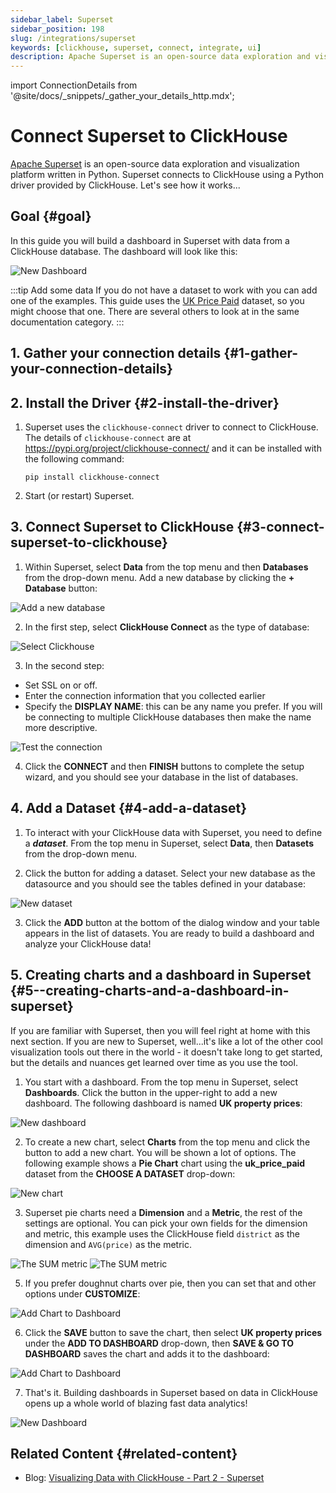 ```yaml
---
sidebar_label: Superset
sidebar_position: 198
slug: /integrations/superset
keywords: [clickhouse, superset, connect, integrate, ui]
description: Apache Superset is an open-source data exploration and visualization platform.
---
```

import ConnectionDetails from '@site/docs/_snippets/_gather_your_details_http.mdx';

# Connect Superset to ClickHouse

<a href="https://superset.apache.org/" target="_blank">Apache Superset</a> is an open-source data exploration and visualization platform written in Python. Superset connects to ClickHouse using a Python driver provided by ClickHouse. Let's see how it works...

## Goal {#goal}

In this guide you will build a dashboard in Superset with data from a ClickHouse database. The dashboard will look like this:

![New Dashboard](./images/superset_12.png)

:::tip Add some data
If you do not have a dataset to work with you can add one of the examples. This guide uses the [UK Price Paid](/getting-started/example-datasets/uk-price-paid.md) dataset, so you might choose that one. There are several others to look at in the same documentation category.
:::

## 1. Gather your connection details {#1-gather-your-connection-details}
<ConnectionDetails />

## 2. Install the Driver {#2-install-the-driver}

1. Superset uses the `clickhouse-connect` driver to connect to ClickHouse. The details of `clickhouse-connect` are at <a href="https://pypi.org/project/clickhouse-connect/" target="_blank">https://pypi.org/project/clickhouse-connect/</a> and it can be installed with the following command:

    ```console
    pip install clickhouse-connect
    ```

2. Start (or restart) Superset.

## 3. Connect Superset to ClickHouse {#3-connect-superset-to-clickhouse}

1. Within Superset, select **Data** from the top menu and then **Databases** from the drop-down menu. Add a new database by clicking the **+ Database** button:

![Add a new database](./images/superset_01.png)

2. In the first step, select **ClickHouse Connect** as the type of database:

![Select Clickhouse](./images/superset_02.png)

3. In the second step:
  - Set SSL on or off.
  - Enter the connection information that you collected earlier
  - Specify the **DISPLAY NAME**: this can be any name you prefer. If you will be connecting to multiple ClickHouse databases then make the name more descriptive.

![Test the connection](./images/superset_03.png)

4. Click the **CONNECT** and then **FINISH** buttons to complete the setup wizard, and you should see your database in the list of databases.

## 4. Add a Dataset {#4-add-a-dataset}

1. To interact with your ClickHouse data with Superset, you need to define a **_dataset_**. From the top menu in Superset, select **Data**, then **Datasets** from the drop-down menu.

2. Click the button for adding a dataset. Select your new database as the datasource and you should see the tables defined in your database:

![New dataset](./images/superset_04.png)


3. Click the **ADD** button at the bottom of the dialog window and your table appears in the list of datasets. You are ready to build a dashboard and analyze your ClickHouse data!


## 5.  Creating charts and a dashboard in Superset {#5--creating-charts-and-a-dashboard-in-superset}

If you are familiar with Superset, then you will feel right at home with this next section. If you are new to Superset, well...it's like a lot of the other cool visualization tools out there in the world - it doesn't take long to get started, but the details and nuances get learned over time as you use the tool.

1. You start with a dashboard. From the top menu in Superset, select **Dashboards**. Click the button in the upper-right to add a new dashboard. The following dashboard is named **UK property prices**:

![New dashboard](./images/superset_05.png)

2. To create a new chart, select **Charts** from the top menu and click the button to add a new chart. You will be shown a lot of options. The following example shows a **Pie Chart** chart using the **uk_price_paid** dataset from the **CHOOSE A DATASET** drop-down:

![New chart](./images/superset_06.png)

3. Superset pie charts need a **Dimension** and a **Metric**, the rest of the settings are optional. You can pick your own fields for the dimension and metric, this example uses the ClickHouse field `district` as the dimension and `AVG(price)` as the metric.

![The SUM metric](./images/superset_08.png)
![The SUM metric](./images/superset_09.png)

5. If you prefer doughnut charts over pie, then you can set that and other options  under **CUSTOMIZE**:

![Add Chart to Dashboard](./images/superset_10.png)

6. Click the **SAVE** button to save the chart, then select **UK property prices** under the **ADD TO DASHBOARD** drop-down, then **SAVE & GO TO DASHBOARD** saves the chart and adds it to the dashboard:

![Add Chart to Dashboard](./images/superset_11.png)

7. That's it. Building dashboards in Superset based on data in ClickHouse opens up a whole world of blazing fast data analytics!

![New Dashboard](./images/superset_12.png)

## Related Content {#related-content}

- Blog: [Visualizing Data with ClickHouse - Part 2 - Superset](https://clickhouse.com/blog/visualizing-data-with-superset)
